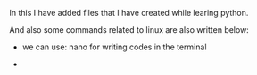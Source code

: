 In this I have added files that I have created while learing python. 


And also some commands related to linux are also written below:
- we can use: nano <filename>
for writing codes in the terminal 

- 
